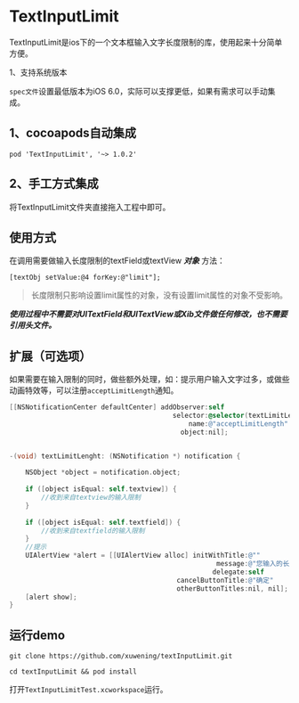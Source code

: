 TextInputLimit
==============
TextInputLimit是ios下的一个文本框输入文字长度限制的库，使用起来十分简单方便。

1、支持系统版本

`spec文件`设置最低版本为iOS 6.0，实际可以支撑更低，如果有需求可以手动集成。

1、cocoapods自动集成
-----------

`pod 'TextInputLimit', '~> 1.0.2'`


2、手工方式集成
-----------

将TextInputLimit文件夹直接拖入工程中即可。

使用方式
---------

在调用需要做输入长度限制的textField或textView ***对象*** 方法：  
      
`[textObj setValue:@4 forKey:@"limit"];`        

> 长度限制只影响设置limit属性的对象，没有设置limit属性的对象不受影响。

         
***使用过程中不需要对UITextField和UITextView或Xib文件做任何修改，也不需要引用头文件。***

扩展（可选项）
-----------
   
如果需要在输入限制的同时，做些额外处理，如：提示用户输入文字过多，或做些动画特效等，可以注册`acceptLimitLength`通知。

```objective-c
[[NSNotificationCenter defaultCenter] addObserver:self 
                                         selector:@selector(textLimitLenght:)
                                             name:@"acceptLimitLength" 
                                           object:nil];


-(void) textLimitLenght: (NSNotification *) notification {
    
    NSObject *object = notification.object;
    
    if ([object isEqual: self.textview]) {
        //收到来自textview的输入限制
    }
    
    if ([object isEqual: self.textfield]) {
        //收到来自textfield的输入限制
    }
    //提示
    UIAlertView *alert = [[UIAlertView alloc] initWithTitle:@"" 
                                                    message:@"您输入的长度过长，自动被截断。"
                                                   delegate:self
                                          cancelButtonTitle:@"确定"
                                          otherButtonTitles:nil, nil];
    [alert show];
}
```


运行demo
--------

`git clone https://github.com/xuwening/textInputLimit.git`

`cd textInputLimit && pod install`

打开`TextInputLimitTest.xcworkspace`运行。







